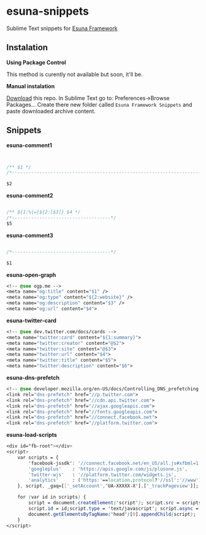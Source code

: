 # esuna-snippets

Sublime Text snippets for [Esuna Framework](http://idered.pl/esuna)

## Instalation

**Using Package Control**

This method is curently not available but soon, it'll be.

**Manual instalation**

[Download](https://github.com/Idered/esuna-snippets/archive/master.zip) this repo. In Sublime Text go to: Preferences->Browse Packages... Create there new folder called <code>Esuna Framework Snippets</code> and paste downloaded archive content.


## Snippets

**esuna-comment1**

```CSS


/** $1 */
/*---------------------------------------------------------------------------*/

$2
```


**esuna-comment2**

```CSS

/** ${1:%|=}${2:[$3]} $4 */
/*------------------------------------*/
$5
```


**esuna-comment3**

```CSS

/*------------------------------------*/

$1
```


**esuna-open-graph**

```CSS
<!-- @see ogp.me -->
<meta name="og:title" content="$1" />
<meta name="og:type" content="${2:website}" />
<meta name="og:description" content="$3" />
<meta name="og:url" content="$4">
```


**esuna-twitter-card**

```CSS
<!-- @see dev.twitter.com/docs/cards -->
<meta name="twitter:card" content="${1:summary}">
<meta name="twitter:creator" content="@$2">
<meta name="twitter:site" content="@$3">
<meta name="twitter:url" content="$4">
<meta name="twitter:title" content="$5">
<meta name="twitter:description" content="$6">
```


**esuna-dns-prefetch**

```CSS
<!-- @see developer.mozilla.org/en-US/docs/Controlling_DNS_prefetching -->
<link rel="dns-prefetch" href="//p.twitter.com">
<link rel="dns-prefetch" href="//cdn.api.twitter.com">
<link rel="dns-prefetch" href="//ajax.googleapis.com">
<link rel="dns-prefetch" href="//fonts.googleapis.com">
<link rel="dns-prefetch" href="//connect.facebook.net">
<link rel="dns-prefetch" href="//platform.twitter.com">
```


**esuna-load-scripts**

```CSS
<div id="fb-root"></div>
<script>
	var scripts = {
		'facebook-jssdk': '//connect.facebook.net/en_US/all.js#xfbml=1',
		'googleplus'    : 'https://apis.google.com/js/plusone.js',
		'twitter-wjs'   : '//platform.twitter.com/widgets.js',
		'analytics'     : ('https:'==location.protocol?'//ssl':'//www') + '.google-analytics.com/ga.js'
	}, script, _gaq=[['_setAccount','UA-XXXXX-X'],['_trackPageview']];

	for (var id in scripts) {
		script = document.createElement('script'); script.src = scripts[id];
		script.id = id;script.type = 'text/javascript'; script.async = true;
		document.getElementsByTagName('head')[0].appendChild(script);
	}
</script>
```
